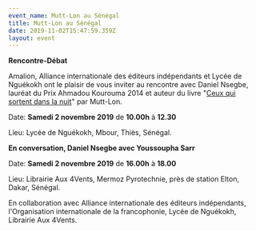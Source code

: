 ```yaml
---
event_name: Mutt-Lon au Sénégal
title: Mutt-Lon au Sénégal
date: 2019-11-02T15:47:59.359Z
layout: event
---
```

**Rencontre-Débat**

Amalion, Alliance internationale des éditeurs indépendants et Lycée de Nguékokh ont le plaisir de vous inviter au rencontre avec Daniel Nsegbe, lauréat du Prix Ahmadou Kourouma 2014 et auteur du livre "[Ceux qui sortent dans la nuit](http://www.amalion.net/catalogue_en/item/ceux_qui_sortent_dans_la_nuit/ "Ceux qui sortent dans la nui")" par Mutt-Lon.

Date: **Samedi 2 novembre 2019** de **10.00h** à **12.30**

Lieu: Lycée de Nguékokh, Mbour, Thiès, Sénégal.

**En conversation, Daniel Nsegbe avec Youssoupha Sarr**

Date: **Samedi 2 novembre 2019** de **16.00h** à **18.00**

Lieu: Librairie Aux 4Vents, Mermoz Pyrotechnie, près de station Elton, Dakar, Sénégal.

En collaboration avec Alliance internationale des éditeurs indépendants, l'Organisation internationale de la francophonie, Lycée de Nguékokh, Librairie Aux 4Vents.